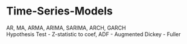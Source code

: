 # Time-Series-Models
AR, MA, ARMA, ARIMA, SARIMA, ARCH, GARCH<br>
Hypothesis Test - Z-statistic to coef, ADF - Augmented Dickey - Fuller
